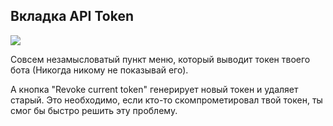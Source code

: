 **Вкладка API Token**
---------------------

![](https://ucarecdn.com/39e0c561-081d-45a6-b91d-93420d38b5e7/)

Совсем незамысловатый пункт меню, который выводит токен твоего бота (Никогда никому не показывай его).

А кнопка "Revoke current token" генерирует новый токен и удаляет старый. Это необходимо, если кто-то скомпрометировал твой токен, ты смог бы быстро решить эту проблему.